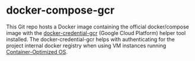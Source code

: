 # docker-compose-gcr
This Git repo hosts a Docker image containing the official docker/compose image with the [docker-credential-gcr](https://github.com/GoogleCloudPlatform/docker-credential-gcr) (Google Cloud Platform) helper tool installed. The docker-credential-gcr helps with authenticating for the project internal docker registry when using VM instances running [Container-Optimized OS](https://cloud.google.com/community/tutorials/docker-compose-on-container-optimized-os).
